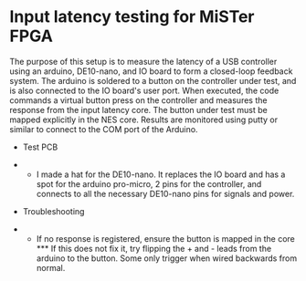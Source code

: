 # Input latency testing for MiSTer FPGA
The purpose of this setup is to measure the latency of a USB controller using an arduino, DE10-nano, and IO board to form a closed-loop feedback system. The arduino is soldered to a button on the controller under test, and is also connected to the IO board's user port. When executed, the code commands a virtual button press on the controller and measures the response from the input latency core. The button under test must be mapped explicitly in the NES core. Results are monitored using putty or similar to connect to the COM port of the Arduino.

* Test PCB 
* * I made a hat for the DE10-nano. It replaces the IO board and has a spot for the arduino pro-micro, 2 pins for the controller, and connects to all the necessary DE10-nano pins for signals and power.

* Troubleshooting
* * If no response is registered, ensure the button is mapped in the core
*** If this does not fix it, try flipping the + and - leads from the arduino to the button. Some only trigger when wired backwards from normal.
